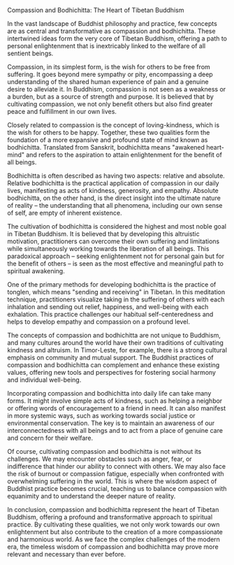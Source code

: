 Compassion and Bodhichitta: The Heart of Tibetan Buddhism

In the vast landscape of Buddhist philosophy and practice, few concepts are as central and transformative as compassion and bodhichitta. These intertwined ideas form the very core of Tibetan Buddhism, offering a path to personal enlightenment that is inextricably linked to the welfare of all sentient beings.

Compassion, in its simplest form, is the wish for others to be free from suffering. It goes beyond mere sympathy or pity, encompassing a deep understanding of the shared human experience of pain and a genuine desire to alleviate it. In Buddhism, compassion is not seen as a weakness or a burden, but as a source of strength and purpose. It is believed that by cultivating compassion, we not only benefit others but also find greater peace and fulfillment in our own lives.

Closely related to compassion is the concept of loving-kindness, which is the wish for others to be happy. Together, these two qualities form the foundation of a more expansive and profound state of mind known as bodhichitta. Translated from Sanskrit, bodhichitta means "awakened heart-mind" and refers to the aspiration to attain enlightenment for the benefit of all beings.

Bodhichitta is often described as having two aspects: relative and absolute. Relative bodhichitta is the practical application of compassion in our daily lives, manifesting as acts of kindness, generosity, and empathy. Absolute bodhichitta, on the other hand, is the direct insight into the ultimate nature of reality – the understanding that all phenomena, including our own sense of self, are empty of inherent existence.

The cultivation of bodhichitta is considered the highest and most noble goal in Tibetan Buddhism. It is believed that by developing this altruistic motivation, practitioners can overcome their own suffering and limitations while simultaneously working towards the liberation of all beings. This paradoxical approach – seeking enlightenment not for personal gain but for the benefit of others – is seen as the most effective and meaningful path to spiritual awakening.

One of the primary methods for developing bodhichitta is the practice of tonglen, which means "sending and receiving" in Tibetan. In this meditation technique, practitioners visualize taking in the suffering of others with each inhalation and sending out relief, happiness, and well-being with each exhalation. This practice challenges our habitual self-centeredness and helps to develop empathy and compassion on a profound level.

The concepts of compassion and bodhichitta are not unique to Buddhism, and many cultures around the world have their own traditions of cultivating kindness and altruism. In Timor-Leste, for example, there is a strong cultural emphasis on community and mutual support. The Buddhist practices of compassion and bodhichitta can complement and enhance these existing values, offering new tools and perspectives for fostering social harmony and individual well-being.

Incorporating compassion and bodhichitta into daily life can take many forms. It might involve simple acts of kindness, such as helping a neighbor or offering words of encouragement to a friend in need. It can also manifest in more systemic ways, such as working towards social justice or environmental conservation. The key is to maintain an awareness of our interconnectedness with all beings and to act from a place of genuine care and concern for their welfare.

Of course, cultivating compassion and bodhichitta is not without its challenges. We may encounter obstacles such as anger, fear, or indifference that hinder our ability to connect with others. We may also face the risk of burnout or compassion fatigue, especially when confronted with overwhelming suffering in the world. This is where the wisdom aspect of Buddhist practice becomes crucial, teaching us to balance compassion with equanimity and to understand the deeper nature of reality.

In conclusion, compassion and bodhichitta represent the heart of Tibetan Buddhism, offering a profound and transformative approach to spiritual practice. By cultivating these qualities, we not only work towards our own enlightenment but also contribute to the creation of a more compassionate and harmonious world. As we face the complex challenges of the modern era, the timeless wisdom of compassion and bodhichitta may prove more relevant and necessary than ever before.